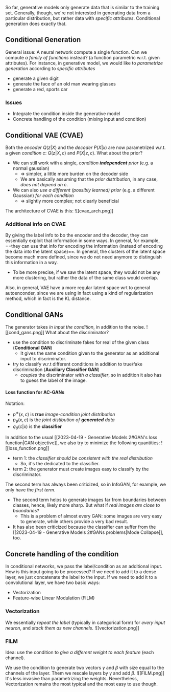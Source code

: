 So far, generative models only generate data that is similar to the training set. Generally, though, we're not interested in generating data from a particular distribution, but rather data with _specific attributes_. Conditional generation does exactly that. 

## Conditional Generation
General issue: A neural network compute a single function. Can we compute _a family of functions_ instead? (a function parametric w.r.t. given attributes).
For instance, in generative model, we would like to _parametrize generation_ according to _specific attributes_ 
- generate a given digit 
- generate the face of an old man wearing glasses 
- generate a red, sports car

### Issues
- Integrate the condition inside the generative model 
- Concrete handling of the condition (mixing input and condition)

## Conditional VAE (CVAE)
Both the _encoder_ $Q(z|X)$ and the _decoder_ $P(X|x)$ are now parametrized w.r.t. a given _condition_ $c$: $Q(z|X, c)$ and $P(X|z, c)$. 
What about the prior? 
- We can still work with a single, _condition __independent__ prior_ (e.g. a normal gaussian) 
	- ⇒ simpler, a little more burden on the decoder side 
	- We are basically assuming that the _prior distribution_, in any case, _does not depend on_ $c$. 
- We can also _use a different (possibly learned) prior_ (e.g. a different Gaussian) _for each condition_ 
	- ⇒ slightly more complex; not clearly beneficial

The architecture of CVAE is this:
![[cvae_arch.png]]

### Additional info on CVAE 
By giving the label info to bo the encoder and the decoder, they can essentially exploit that information in some ways. In general, for example, ==they can use that info for encoding the information (instead of encoding the data into the latent space)==.
In general, the clusters of the latent space become much more defined, since we do not need anymore to distinguish this information in a way.  
- To be more precise, if we saw the latent space, they would not be any more clustering, but rather the data of the same class would overlap. 

Also, in general, VAE have a more regular latent space wrt to general autoenconder, since we are using in fact using a kind of regularization method, which in fact is the KL distance.

## Conditional GANs 
The generator takes _in input the condition_, in addition to the noise.
![[cond_gans.png]]
What about the discriminator?
- use the condition to discriminate fakes for real of the given class (__Conditional GAN__)
	- It gives the same condition given to the generator as an additional input to discriminator. 
- try to classify w.r.t different conditions in addition to true/fake discrimination (__Auxiliary Classifier GAN__)
	- _couples_ the discriminator _with a classifier_, so in addition it also has to guess the label of the image. 

#### Loss function for AC-GANs
Notation:
- $p^∗(x, c)$ is ___true__ image-condition joint distribution_
- $p_θ(x, c)$ is the _joint distibution of __generated__ data_
- $q_θ(c|x)$ is the __classifier__

In addition to the usual [[2023-04-19 - Generative Models 2#GAN's loss function|GAN objective]], we also try to minimize the following quantities:
![[loss_function.png]]
- term 1: the _classifier should be consistent with the real distribution_
	- So, it's the dedicated to the classifier.
- term 2: the generator must create images easy to classify by the discriminator. 

The second term has always been criticized, so in InfoGAN, for example, we only have the _first term_. 
- The second term helps to generate images far from boundaries between classes, hence, likely more sharp. But what if _real images are close to boundaries_?
	- This is a problem of almost every GAN: some images are very easy to generate, while others provide a very bad result. 
- It has also been criticized because the classifier can suffer from the [[2023-04-19 - Generative Models 2#GANs problems|Mode Collapse]], too.

## Concrete handling of the condition 
In conditional networks, we pass the label/condition as an additional input. How is this input going to be processed? If we need to add it to a dense layer, we just concatenate the label to the input. If we need to add it to a convolutional layer, we have two basic ways: 
- Vectorization 
- Feature-wise Linear Modulation (FILM)

### Vectorization
We essentially _repeat the label_ (typically in categorical form) for _every input neuron_, and _stack them as new channels_.
![[vectorization.png]]

### FILM 
Idea: use the condition to _give a different weight to each feature_ (each channel).

We use the condition to generate two vectors $γ$ and $β$ with size equal to the channels of the layer. Them we rescale layers by $γ$ and add $β$.
![[FILM.png]]
It's less invasive than parametrizing the weights. Nevertheless, Vectorization remains the most typical and the most easy to use though. 